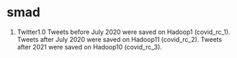 # smad

1. Twitter1.0
Tweets before July 2020 were saved on Hadoop1 (covid_rc_1). Tweets after July 2020 were saved on Hadoop11 (covid_rc_2). Tweets after 2021 were saved on Hadoop10 (covid_rc_3).
